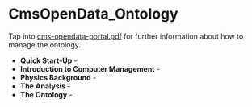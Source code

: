 # CmsOpenData_Ontology

Tap into [cms-opendata-portal.pdf](https://github.com/gcanasherrera/CmsOpenData_Ontology/blob/master/cms-opendata-portal.pdf) 
for further information about how to manage the ontology.



* **Quick Start-Up** - 
* **Introduction to Computer Management** - 
* **Physics Background** - 
* **The Analysis** - 
* **The Ontology** - 
